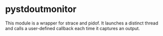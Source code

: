 # pystdoutmonitor
This module is a wrapper for strace and pidof. It launches a distinct thread and calls a user-defined callback each time it captures an output.
